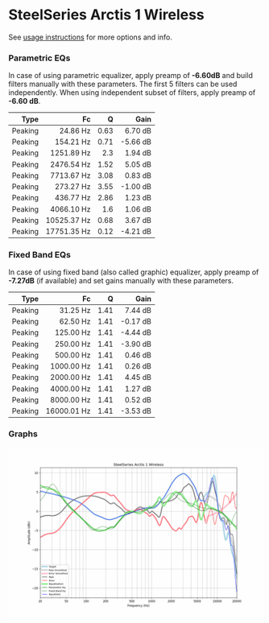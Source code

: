 # SteelSeries Arctis 1 Wireless
See [usage instructions](https://github.com/jaakkopasanen/AutoEq#usage) for more options and info.

### Parametric EQs
In case of using parametric equalizer, apply preamp of **-6.60dB** and build filters manually
with these parameters. The first 5 filters can be used independently.
When using independent subset of filters, apply preamp of **-6.60 dB**.

| Type    | Fc          |    Q | Gain     |
|--------:|------------:|-----:|---------:|
| Peaking | 24.86 Hz    | 0.63 | 6.70 dB  |
| Peaking | 154.21 Hz   | 0.71 | -5.66 dB |
| Peaking | 1251.89 Hz  | 2.3  | 1.94 dB  |
| Peaking | 2476.54 Hz  | 1.52 | 5.05 dB  |
| Peaking | 7713.67 Hz  | 3.08 | 0.83 dB  |
| Peaking | 273.27 Hz   | 3.55 | -1.00 dB |
| Peaking | 436.77 Hz   | 2.86 | 1.23 dB  |
| Peaking | 4066.10 Hz  | 1.6  | 1.06 dB  |
| Peaking | 10525.37 Hz | 0.68 | 3.67 dB  |
| Peaking | 17751.35 Hz | 0.12 | -4.21 dB |

### Fixed Band EQs
In case of using fixed band (also called graphic) equalizer, apply preamp of **-7.27dB**
(if available) and set gains manually with these parameters.

| Type    | Fc          |    Q | Gain     |
|--------:|------------:|-----:|---------:|
| Peaking | 31.25 Hz    | 1.41 | 7.44 dB  |
| Peaking | 62.50 Hz    | 1.41 | -0.17 dB |
| Peaking | 125.00 Hz   | 1.41 | -4.44 dB |
| Peaking | 250.00 Hz   | 1.41 | -3.90 dB |
| Peaking | 500.00 Hz   | 1.41 | 0.46 dB  |
| Peaking | 1000.00 Hz  | 1.41 | 0.26 dB  |
| Peaking | 2000.00 Hz  | 1.41 | 4.45 dB  |
| Peaking | 4000.00 Hz  | 1.41 | 1.27 dB  |
| Peaking | 8000.00 Hz  | 1.41 | 0.52 dB  |
| Peaking | 16000.01 Hz | 1.41 | -3.53 dB |

### Graphs
![](./SteelSeries%20Arctis%201%20Wireless.png)